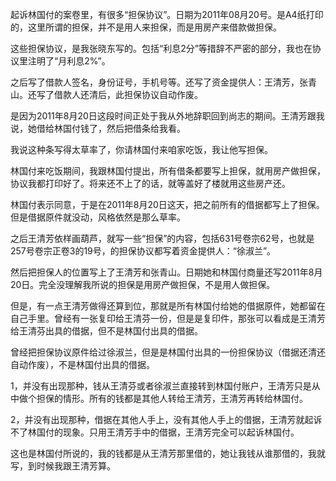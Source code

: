 起诉林国付的案卷里，有很多“担保协议”。日期为2011年08月20号。是A4纸打印的，这里所谓的担保，并不是用人来担保，而是用房产来借款做担保。

这些担保协议，是我张晓东写的。包括“利息2分”等措辞不严密的部分，我也在协议里注明了“月利息2%”。

之后写了借款人签名，身份证号，手机号等。还写了资金提供人：王清芳，张青山。还写了借款人还清后，此担保协议自动作废。

是因为2011年8月20日这段时间正处于我从外地辞职回到尚志的期间。王清芳跟我说，她借给林国付钱了，然后把借条给我看。

我说这种条写得太草率了，你请林国付来咱家吃饭，我让他写担保。

林国付来吃饭期间，我跟林国付提出，所有借条都要写上担保，就用房产做担保，协议我都打印好了。将来还不上了的话，就等盖好了楼就用这些房产还。

林国付表示同意，于是在2011年8月20日这天，把之前所有的借据都写上了担保。但是借据原件就没动，风格依然是那么草率。

之后王清芳依样画葫芦，就写一些“担保”的内容，包括631号卷宗62号，也就是257号卷宗正卷3的19号，的担保协议都写着资金提供人：“徐淑兰”。

然后把担保人的位置写上了王清芳和张青山。日期她和林国付商量还写2011年8月20日。完全没理解我所说的担保是用房产做担保，不是用人做担保。

但是，有一点王清芳做得还算到位，那就是所有林国付给她的借据原件，她都留在自己手里。曾经有一张复印给王清芬一份，但是是复印件，那张可以看成是王清芳给王清芬出具的借据，但不是林国付出具的借据。

曾经把担保协议原件给过徐淑兰，但是是林国付出具的一份担保协议（借据还清还自动作废），不是林国付出具的借据。

1，并没有出现那种，钱从王清芬或者徐淑兰直接转到林国付账户，王清芳只是从中做个担保的情形。所有的钱都是其他人转给王清芳，王清芳再转给林国付。

2，并没有出现那种，借据在其他人手上，没有其他人手上的借据，王清芳就起诉不了林国付的现象。只用王清芳手中的借据，王清芳完全可以起诉林国付。

这也是林国付所说的，我的钱都是从王清芳那里借的，她让我钱从谁那借的，我就写，到时候我跟王清芳算。
